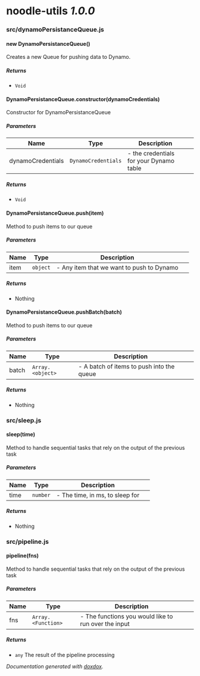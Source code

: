 # noodle-utils *1.0.0*



### src/dynamoPersistanceQueue.js


#### new DynamoPersistanceQueue() 

Creates a new Queue for pushing data to Dynamo.






##### Returns


- `Void`



#### DynamoPersistanceQueue.constructor(dynamoCredentials) 

Constructor for DynamoPersistanceQueue




##### Parameters

| Name | Type | Description |  |
| ---- | ---- | ----------- | -------- |
| dynamoCredentials | `DynamoCredentials`  | - the credentials for your Dynamo table | &nbsp; |




##### Returns


- `Void`



#### DynamoPersistanceQueue.push(item) 

Method to push items to our queue




##### Parameters

| Name | Type | Description |  |
| ---- | ---- | ----------- | -------- |
| item | `object`  | - Any item that we want to push to Dynamo | &nbsp; |




##### Returns


-  Nothing



#### DynamoPersistanceQueue.pushBatch(batch) 

Method to push items to our queue




##### Parameters

| Name | Type | Description |  |
| ---- | ---- | ----------- | -------- |
| batch | `Array.<object>`  | - A batch of items to push into the queue | &nbsp; |




##### Returns


-  Nothing




### src/sleep.js


#### sleep(time) 

Method to handle sequential tasks that rely on the output of the previous task




##### Parameters

| Name | Type | Description |  |
| ---- | ---- | ----------- | -------- |
| time | `number`  | - The time, in ms, to sleep for | &nbsp; |




##### Returns


-  Nothing




### src/pipeline.js


#### pipeline(fns) 

Method to handle sequential tasks that rely on the output of the previous task




##### Parameters

| Name | Type | Description |  |
| ---- | ---- | ----------- | -------- |
| fns | `Array.<Function>`  | - The functions you would like to run over the input | &nbsp; |




##### Returns


- `any`  The result of the pipeline processing




*Documentation generated with [doxdox](https://github.com/neogeek/doxdox).*
